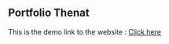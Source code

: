 ## Portfolio Thenat 

This is the demo link to the website : [Click here](https://Asunna.github.io/Portfolio-Thenat-v3)